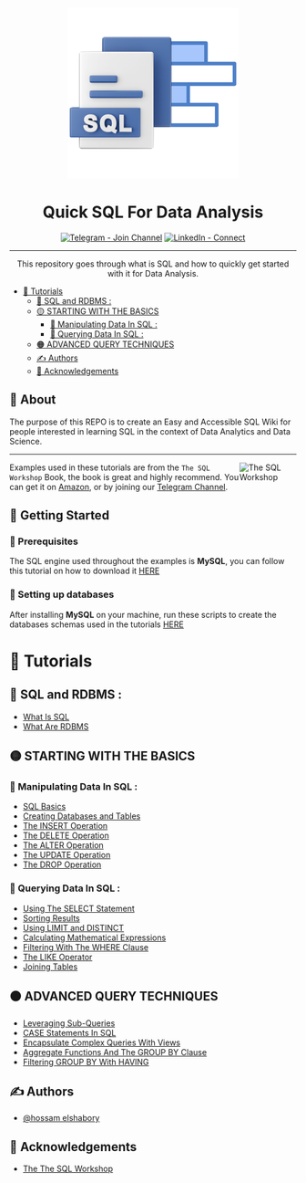 <p align="center">
  <a href="" rel="noopener">
 <img width=300px height=300px src="LOGO.png" alt="Project logo"></a>
</p>

<h1 align="center">Quick SQL For Data Analysis</h1>

<div align="center">

[![Telegram - Join Channel](https://img.shields.io/badge/Telegram-Join_Channel-blue?style=for-the-badge&logo=Telegram)](https://t.me/project_data_channel)
[![LinkedIn - Connect](https://img.shields.io/badge/LinkedIn-Connect-blue?style=for-the-badge&logo=LinkedIn&logoColor=blue)](https://www.linkedin.com/in/hossam-elshabory/)

</div>

---

<p align="center"> This repository goes through what is SQL and how to quickly get started with it for Data Analysis.
    <br> 
</p>

- [🔰 Tutorials](#-tutorials)
  - [💠 SQL and RDBMS :](#-sql-and-rdbms-)
  - [🟡 STARTING WITH THE BASICS](#-starting-with-the-basics)
    - [📌 Manipulating Data In SQL :](#-manipulating-data-in-sql-)
    - [📌 Querying Data In SQL :](#-querying-data-in-sql-)
  - [🟠 ADVANCED QUERY TECHNIQUES](#-advanced-query-techniques)
  - [✍️ Authors ](#️-authors-)
  - [🎉 Acknowledgements ](#-acknowledgements-)


## 🧐 About <a name = "about"></a>


The purpose of this REPO is to create an Easy and Accessible SQL Wiki for people interested in learning SQL in the context of Data Analytics and Data Science.

***

<img src="https://m.media-amazon.com/images/I/51Jku+rCjlL._AC_SY780_.jpg" align="right"
     alt="The SQL Workshop" width="100" height="120">


Examples used in these tutorials are from the `The SQL Workshop` Book, the book is great and highly recommend. You can get it on [Amazon](https://www.amazon.com/SQL-Workshop-Interactive-Approach-Learning/dp/1838642358), or by joining our [Telegram Channel]().



## 🏁 Getting Started <a name = "getting_started"></a>

### 🔽 Prerequisites 
The SQL engine used throughout the examples is **MySQL**, you can follow this tutorial on how to download it [HERE](https://www.javatpoint.com/how-to-install-mysql#:~:text=Step%201%3A%20Go%20to%20the,community%20server%2C%20which%20you%20want.)


### 🧱 Setting up databases
After installing **MySQL** on your machine, run these scripts to create the databases schemas used in the tutorials [HERE]()


# 🔰 Tutorials 

## 💠 SQL and RDBMS :

- [What Is SQL]()
- [What Are RDBMS]()


## 🟡 STARTING WITH THE BASICS
### 📌 Manipulating Data In SQL :

- [SQL Basics]()
- [Creating Databases and Tables]()
- [The INSERT Operation]()
- [The DELETE Operation]()
- [The ALTER Operation]()
- [The UPDATE Operation]()
- [The DROP Operation]()


### 📌 Querying Data In SQL :

- [Using The SELECT Statement]()
- [Sorting Results]()
- [Using LIMIT and DISTINCT]()
- [Calculating Mathematical Expressions]()
- [Filtering With The WHERE Clause]()
- [The LIKE Operator]()
- [Joining Tables]() 


## 🟠 ADVANCED QUERY TECHNIQUES

- [Leveraging Sub-Queries]()
- [CASE Statements In SQL]() 
- [Encapsulate Complex Queries With Views]() 
- [Aggregate Functions And The GROUP BY Clause]()
- [Filtering GROUP BY With HAVING]()


## ✍️ Authors <a name = "authors"></a>
- [@hossam elshabory](https://github.com/hossam-elshabory)


## 🎉 Acknowledgements <a name = "acknowledgement"></a>
+ [The The SQL Workshop](https://www.packtpub.com/product/the-sql-workshop/9781838642358)
